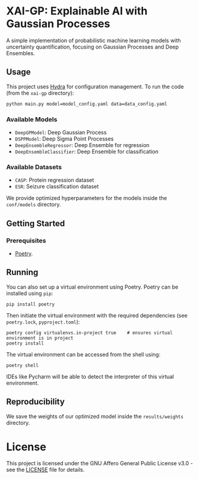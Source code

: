 # XAI-GP: Explainable AI with Gaussian Processes

A simple implementation of probabilistic machine learning models with uncertainty quantification, focusing on Gaussian Processes and Deep Ensembles.

## Usage

This project uses [Hydra](https://hydra.cc/) for configuration management. To run the code (from the `xai-gp` directory):

```bash
python main.py model=model_config.yaml data=data_config.yaml
```

### Available Models

- `DeepGPModel`: Deep Gaussian Process
- `DSPPModel`: Deep Sigma Point Processes
- `DeepEnsembleRegressor`: Deep Ensemble for regression
- `DeepEnsembleClassifier`: Deep Ensemble for classification

### Available Datasets

- `CASP`: Protein regression dataset
- `ESR`: Seizure classification dataset

We provide optimized hyperparameters for the models inside the `conf/models` directory.

## Getting Started
### Prerequisites
*  [Poetry](https://python-poetry.org/).

## Running

You can also set up a virtual environment using Poetry. Poetry can  be installed using `pip`:
```
pip install poetry
```
Then initiate the virtual environment with the required dependencies (see `poetry.lock`, `pyproject.toml`):
```
poetry config virtualenvs.in-project true    # ensures virtual environment is in project
poetry install
```
The virtual environment can be accessed from the shell using:
```
poetry shell
```
IDEs like Pycharm will be able to detect the interpreter of this virtual environment.

## Reproducibility

We save the weights of our optimized model inside the `results/weights` directory.

# License
This project is licensed under the GNU Affero General Public License v3.0 - see the [LICENSE](./LICENSE) file for details.